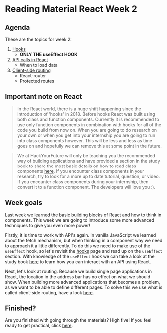 # Reading Material React Week 2

## Agenda

These are the topics for week 2:

1. [Hooks](https://study.hackyourfuture.net/#/react/react-hooks.md)
   - **ONLY THE useEffect HOOK**
2. [API calls in React](https://study.hackyourfuture.net/#/react/api-calls.md)
   - When to load data
3. [Client-side routing](https://study.hackyourfuture.net/#/react/routing.md)
   - React-router
   - Protected routes

## Important note on React

> In the React world, there is a huge shift happening since the introduction of 'hooks' in 2018. Before hooks React was built using both class and function components. Currently it is recommended to use only function components in combination with hooks for all of the code you build from now on. When you are going to do research on your own or when you get into your internship you are going to run into class components however. This will be less and less as time goes on and hopefully we can remove this at some point in the future.

> We at HackYourFuture will only be teaching you the recommended way of building applications and have provided a section in the study book to share the most basic details on how to read class components [here](https://study.hackyourfuture.net/#/react/class-vs-function-components.md). If you encounter class components in your research, try to look for a more up to date tutorial, question, or video. If you encounter class components during your internship, then convert it to a function component. The developers will love you :).

## Week goals

Last week we learned the basic building blocks of React and how to think in components. This week we are going to introduce some more advanced techniques to give you even more power!

Firstly, it is time to work with API's again. In vanilla JavaScript we learned about the fetch mechanism, but when thinking in a component way we need to approach it a little differently. To do this we need to make use of the `useEffect` hook, so let's revisit the [hooks](https://study.hackyourfuture.net/#/react/react-hooks.md) page and read up on the `useEffect` section. With knowledge of the `useEffect` hook we can take a look at the study book [here](https://study.hackyourfuture.net/#/react/api-calls.md) to learn how you can interact with an API using React.

Next, let's look at routing. Because we build single page applications in React, the location in the address bar has no effect on what we should show. When building more advanced applications that becomes a problem, as we want to be able to define different pages. To solve this we use what is called client-side routing, have a look [here](https://study.hackyourfuture.net/#/react/routing.md).

## Finished?

Are you finished with going through the materials? High five! If you feel ready to get practical, click [here](./MAKEME.md).
